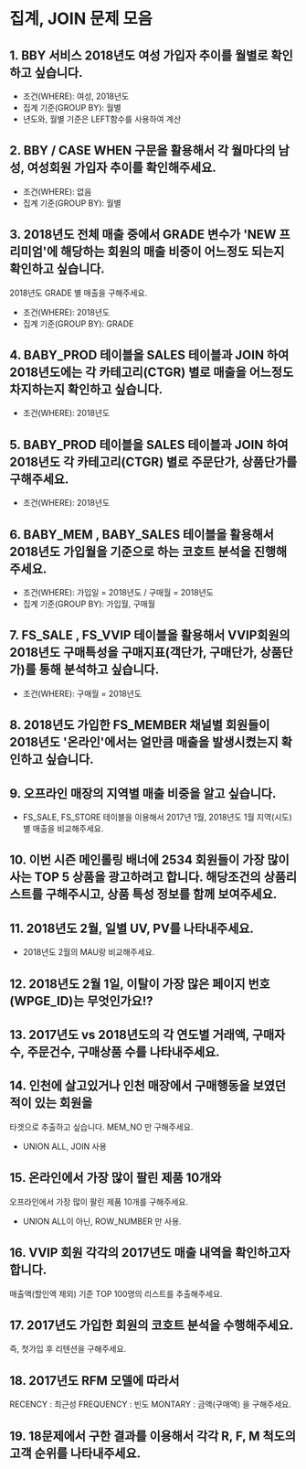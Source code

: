 # 집계, JOIN 문제 모음

## 1. BBY 서비스 2018년도 여성 가입자 추이를 월별로 확인하고 싶습니다.   
* 조건(WHERE): 여성, 2018년도   
* 집계 기준(GROUP BY): 월별   
* 년도와, 월별 기준은 LEFT함수를 사용하여 계산  


## 2. BBY / CASE WHEN 구문을 활용해서 각 월마다의 남성, 여성회원 가입자 추이를 확인해주세요. 

* 조건(WHERE): 없음 
* 집계 기준(GROUP BY): 월별 


## 3. 2018년도 전체 매출 중에서 GRADE 변수가 'NEW 프리미엄'에 해당하는 회원의 매출 비중이 어느정도 되는지 확인하고 싶습니다. 

2018년도 GRADE 별 매출을 구해주세요. 
* 조건(WHERE): 2018년도  
* 집계 기준(GROUP BY): GRADE

## 4. BABY_PROD 테이블을 SALES 테이블과 JOIN 하여 2018년도에는 각 카테고리(CTGR) 별로 매출을 어느정도 차지하는지 확인하고 싶습니다. 
* 조건(WHERE): 2018년도  


## 5. BABY_PROD 테이블을 SALES 테이블과 JOIN 하여 2018년도 각 카테고리(CTGR) 별로 주문단가, 상품단가를 구해주세요.  
* 조건(WHERE): 2018년도  


## 6. BABY_MEM , BABY_SALES 테이블을 활용해서 2018년도 가입월을 기준으로 하는 코호트 분석을 진행해주세요.
* 조건(WHERE): 가입일 = 2018년도 / 구매월 = 2018년도 
* 집계 기준(GROUP BY): 가입월, 구매월 


## 7. FS_SALE , FS_VVIP 테이블을 활용해서 VVIP회원의 2018년도 구매특성을 구매지표(객단가, 구매단가, 상품단가)를 통해 분석하고 싶습니다.  
* 조건(WHERE): 구매월 = 2018년도 

## 8. 2018년도 가입한 FS_MEMBER 채널별 회원들이 2018년도 '온라인'에서는 얼만큼 매출을 발생시켰는지 확인하고 싶습니다. 

## 9. 오프라인 매장의 지역별 매출 비중을 알고 싶습니다. 
* FS_SALE, FS_STORE 테이블을 이용해서 2017년 1월, 2018년도 1월 지역(시도)별 매출을 비교해주세요. 

## 10. 이번 시즌 메인롤링 배너에 2534 회원들이 가장 많이 사는 TOP 5 상품을 광고하려고 합니다. 해당조건의 상품리스트를 구해주시고, 상품 특성 정보를 함께 보여주세요. 

## 11. 2018년도 2월, 일별 UV, PV를 나타내주세요. 
* 2018년도 2월의 MAU랑 비교해주세요. 

## 12. 2018년도 2월 1일, 이탈이 가장 많은 페이지 번호(WPGE_ID)는 무엇인가요!? 

## 13. 2017년도 vs 2018년도의 각 연도별 거래액, 구매자수, 주문건수, 구매상품 수를 나타내주세요. 


## 14. 인천에 살고있거나 인천 매장에서 구매행동을 보였던 적이 있는 회원을 
타겟으로 추출하고 싶습니다. MEM_NO 만 구해주세요. 
* UNION ALL, JOIN 사용	

## 15. 온라인에서 가장 많이 팔린 제품 10개와		
오프라인에서 가장 많이 팔린 제품 10개를 구해주세요. 		
* UNION ALL이 아닌, ROW_NUMBER 만 사용. 		

## 16. VVIP 회원 각각의 2017년도 매출 내역을 확인하고자 합니다. 			
매출액(할인액 제외) 기준 TOP 100명의 리스트를 추출해주세요. 


## 17. 2017년도 가입한 회원의 코호트 분석을 수행해주세요.
즉, 첫가입 후 리텐션을 구해주세요. 


## 18. 2017년도 RFM 모델에 따라서 
RECENCY : 최근성 
FREQUENCY : 빈도 
MONTARY : 금액(구매액)
을 구해주세요. 


## 19. 18문제에서 구한 결과를 이용해서 각각 R, F, M 척도의 고객 순위를 나타내주세요. 


